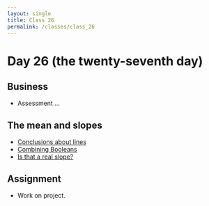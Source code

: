 ```yaml
---
layout: single
title: Class 26
permalink: /classes/class_26
---
```


# Day 26 (the twenty-seventh day)

## Business

* Assessment ...

## The mean and slopes

* [Conclusions about lines](../chapters/08/inference_on_slopes)
* [Combining Booleans](../chapters/08/combining_boolean_arrays)
* [Is that a real slope?](../exercises/is_slope_real.zip)

## Assignment

* Work on project.
